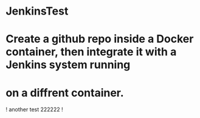 # JenkinsTest
# Create a github repo inside a Docker container, then integrate it with a Jenkins system running
# on a diffrent container. 
! another test 222222 !
